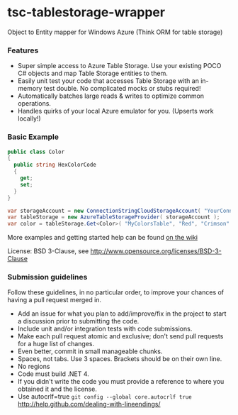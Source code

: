 tsc-tablestorage-wrapper
========================

Object to Entity mapper for Windows Azure (Think ORM for table storage)

### Features
 * Super simple access to Azure Table Storage. Use your existing POCO C# objects and map Table Storage entities to them.
 * Easily unit test your code that accesses Table Storage with an in-memory test double. No complicated mocks or stubs required!
 * Automatically batches large reads & writes to optimize common operations.
 * Handles quirks of your local Azure emulator for you. (Upserts work locally!)

### Basic Example

```csharp
public class Color
{
  public string HexColorCode
  {
    get;
    set;
  }
}

var storageAccount = new ConnectionStringCloudStorageAccount( "YourConnectionStringHere" );
var tableStorage = new AzureTableStorageProvider( storageAccount );
var color = tableStorage.Get<Color>( "MyColorsTable", "Red", "Crimson" );

```

More examples and getting started help can be found [on the wiki](https://github.com/TechSmith/tsc-tablestorage-wrapper/wiki)

License: BSD 3-Clause, see http://www.opensource.org/licenses/BSD-3-Clause

### Submission guidelines
Follow these guidelines, in no particular order, to improve your chances of having a pull request merged in.

 * Add an issue for what you plan to add/improve/fix in the project to start a discussion prior to submitting the code.
 * Include unit and/or integration tests with code submissions.
 * Make each pull request atomic and exclusive; don't send pull requests for a huge list of changes.
 * Even better, commit in small manageable chunks.
 * Spaces, not tabs. Use 3 spaces. Brackets should be on their own line.
 * No regions
 * Code must build .NET 4.
 * If you didn't write the code you must provide a reference to where you obtained it and the license. 
 * Use autocrlf=true `git config --global core.autocrlf true` http://help.github.com/dealing-with-lineendings/
